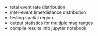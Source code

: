 * total event rate distribution
* inter-event time/distance distribution
* testing spatial region
* output statistics for multiple mag ranges
* compile results into jupyter notebook
